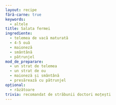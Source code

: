 ```yaml
---
layout: recipe
fără-carne: true
keywords:
  - altele
title: Salata fermei
ingrediente:
  - telemea de vacă maturată
  - 4-5 ouă
  - maioneză
  - smântână
  - pătrunjel
mod_de_preparare:
  - un strat de telemea
  - un strat de ou
  - maioneză și smântână
  - presărează cu pătrunjel
opțional:
  - răzătoare
trivia: recomandat de străbunii doctori moțești
---
```

